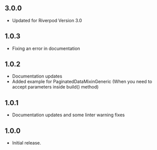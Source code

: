 ## 3.0.0

 - Updated for Riverpod Version 3.0


## 1.0.3

- Fixing an error in documentation

## 1.0.2

- Documentation updates
- Added example for PaginatedDataMixinGeneric (When you need to accept parameters inside build() method)

## 1.0.1

- Documentation updates and some linter warning fixes

## 1.0.0

- Initial release.
